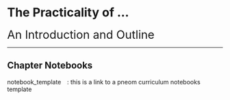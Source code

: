 # The Practicality of ...

<span style="font-size:20pt">An Introduction and Outline</span>

---

## Chapter Notebooks

notebook_template  [<i class="fa-solid fa-arrow-circle-right" style="margin-left:10px;color:teal;"></i>](notebooks/notebook-template)
: this is a link to a pneom curriculum notebooks template
